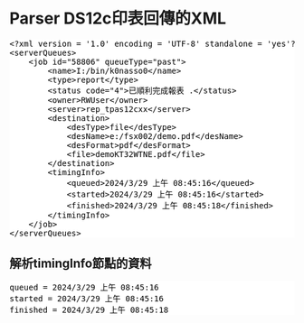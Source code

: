 # Parser DS12c印表回傳的XML

<pre style="color:#000000;background:#ffffff;">
&lt;?xml version = '1.0' encoding = 'UTF-8' standalone = 'yes'?&gt;
&lt;serverQueues&gt;
	&lt;job id="58806" queueType="past"&gt;
		&lt;name&gt;I:/bin/k0nasso0&lt;/name&gt;
		&lt;type&gt;report&lt;/type&gt;
		&lt;status code="4"&gt;已順利完成報表 .&lt;/status&gt;
		&lt;owner&gt;RWUser&lt;/owner&gt;
		&lt;server&gt;rep_tpas12cxx&lt;/server&gt;
		&lt;destination&gt;
			&lt;desType&gt;file&lt;/desType&gt;
			&lt;desName&gt;e:/fsx002/demo.pdf&lt;/desName&gt;
			&lt;desFormat&gt;pdf&lt;/desFormat&gt;
			&lt;file&gt;demoKT32WTNE.pdf&lt;/file&gt;
		&lt;/destination&gt;
		&lt;timingInfo&gt;
			&lt;queued&gt;2024/3/29 上午 08:45:16&lt;/queued&gt;
			&lt;started&gt;2024/3/29 上午 08:45:16&lt;/started&gt;
			&lt;finished&gt;2024/3/29 上午 08:45:18&lt;/finished&gt;
		&lt;/timingInfo&gt;
	&lt;/job&gt;
&lt;/serverQueues&gt;
</pre>

## 解析timingInfo節點的資料
<pre style="color:#000000;background:#ffffff;">
queued = 2024/3/29 上午 08:45:16
started = 2024/3/29 上午 08:45:16
finished = 2024/3/29 上午 08:45:18
</pre>
